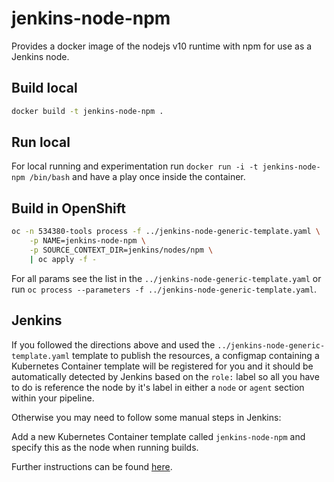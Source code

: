 # jenkins-node-npm

Provides a docker image of the nodejs v10 runtime with npm for use as a Jenkins node.

## Build local

```bash
docker build -t jenkins-node-npm .
```

## Run local

For local running and experimentation run `docker run -i -t jenkins-node-npm /bin/bash` and have a play once inside the container.

## Build in OpenShift

```bash
oc -n 534380-tools process -f ../jenkins-node-generic-template.yaml \
    -p NAME=jenkins-node-npm \
    -p SOURCE_CONTEXT_DIR=jenkins/nodes/npm \
    | oc apply -f -
```

For all params see the list in the `../jenkins-node-generic-template.yaml` or run `oc process --parameters -f ../jenkins-node-generic-template.yaml`.

## Jenkins

If you followed the directions above and used the `../jenkins-node-generic-template.yaml` template to publish the resources, a configmap containing a Kubernetes Container template will be registered for you and it should be automatically detected by Jenkins based on the `role:` label so all you have to do is reference the node by it's label in either a `node` or `agent` section within your pipeline.

Otherwise you may need to follow some manual steps in Jenkins:

Add a new Kubernetes Container template called `jenkins-node-npm` and specify this as the node when running builds.

Further instructions can be found [here](https://docs.openshift.com/container-platform/3.11/using_images/other_images/jenkins.html#using-the-jenkins-kubernetes-plug-in).